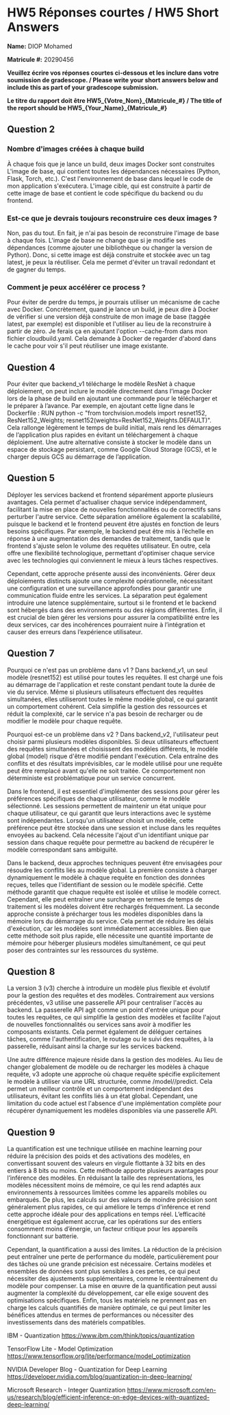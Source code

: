 # HW5 Réponses courtes / HW5 Short Answers


**Name:** DIOP Mohamed

**Matricule \#:** 20290456

**Veuillez écrire vos réponses courtes ci-dessous et les inclure dans votre soumission de gradescope. / Please write your short answers below and include this as part of your gradescope submission.**

**Le titre du rapport doit être HW5_{Votre_Nom}\_{Matricule_\#} / The title of the report should be HW5_{Your_Name}\_{Matricule_\#}**


## Question 2

### Nombre d'images créées à chaque build
À chaque fois que je lance un build, deux images Docker sont construites
L'image de base, qui contient toutes les dépendances nécessaires (Python, Flask, Torch, etc.). C'est l'environnement de base dans lequel le code de mon application s'exécutera.
L'image cible, qui est construite à partir de cette image de base et contient le code spécifique du backend ou du frontend.

### Est-ce que je devrais toujours reconstruire ces deux images ?
Non, pas du tout. En fait, je n'ai pas besoin de reconstruire l'image de base à chaque fois. L'image de base ne change que si je modifie ses dépendances (comme ajouter une bibliothèque ou changer la version de Python). Donc, si cette image est déjà construite et stockée avec un tag latest, je peux la réutiliser. Cela me permet d'éviter un travail redondant et de gagner du temps.

### Comment je peux accélérer ce process ?
Pour éviter de perdre du temps, je pourrais utiliser un mécanisme de cache avec Docker. Concrètement, quand je lance un build, je peux dire à Docker de vérifier si une version déjà construite de mon image de base (taggée latest, par exemple) est disponible et l'utiliser au lieu de la reconstruire à partir de zéro. Je ferais ça en ajoutant l'option --cache-from dans mon fichier cloudbuild.yaml. Cela demande à Docker de regarder d'abord dans le cache pour voir s'il peut réutiliser une image existante.

## Question 4

Pour éviter que backend_v1 télécharge le modèle ResNet à chaque déploiement, on peut inclure le modèle directement dans l’image Docker lors de la phase de build en ajoutant une commande pour le télécharger et le préparer à l’avance. Par exemple, en ajoutant cette ligne dans le Dockerfile : RUN python -c "from torchvision.models import resnet152, ResNet152_Weights; resnet152(weights=ResNet152_Weights.DEFAULT)". Cela rallonge légèrement le temps de build initial, mais rend les démarrages de l’application plus rapides en évitant un téléchargement à chaque déploiement. Une autre alternative consiste à stocker le modèle dans un espace de stockage persistant, comme Google Cloud Storage (GCS), et le charger depuis GCS au démarrage de l’application.

## Question 5

Déployer les services backend et frontend séparément apporte plusieurs avantages. Cela permet d'actualiser chaque service indépendamment, facilitant la mise en place de nouvelles fonctionnalités ou de correctifs sans perturber l'autre service. Cette séparation améliore également la scalabilité, puisque le backend et le frontend peuvent être ajustés en fonction de leurs besoins spécifiques. Par exemple, le backend peut être mis à l’échelle en réponse à une augmentation des demandes de traitement, tandis que le frontend s'ajuste selon le volume des requêtes utilisateur. En outre, cela offre une flexibilité technologique, permettant d'optimiser chaque service avec les technologies qui conviennent le mieux à leurs tâches respectives.

Cependant, cette approche présente aussi des inconvénients. Gérer deux déploiements distincts ajoute une complexité opérationnelle, nécessitant une configuration et une surveillance approfondies pour garantir une communication fluide entre les services. La séparation peut également introduire une latence supplémentaire, surtout si le frontend et le backend sont hébergés dans des environnements ou des régions différentes. Enfin, il est crucial de bien gérer les versions pour assurer la compatibilité entre les deux services, car des incohérences pourraient nuire à l’intégration et causer des erreurs dans l’expérience utilisateur.

## Question 7

Pourquoi ce n'est pas un problème dans v1 ?
Dans backend_v1, un seul modèle (resnet152) est utilisé pour toutes les requêtes. Il est chargé une fois au démarrage de l'application et reste constant pendant toute la durée de vie du service. Même si plusieurs utilisateurs effectuent des requêtes simultanées, elles utiliseront toutes le même modèle global, ce qui garantit un comportement cohérent. Cela simplifie la gestion des ressources et réduit la complexité, car le service n'a pas besoin de recharger ou de modifier le modèle pour chaque requête.

Pourquoi est-ce un problème dans v2 ?
Dans backend_v2, l'utilisateur peut choisir parmi plusieurs modèles disponibles. Si deux utilisateurs effectuent des requêtes simultanées et choisissent des modèles différents, le modèle global (model) risque d'être modifié pendant l'exécution. Cela entraîne des conflits et des résultats imprévisibles, car le modèle utilisé pour une requête peut être remplacé avant qu'elle ne soit traitée. Ce comportement non déterministe est problématique pour un service concurrent.

Dans le frontend, il est essentiel d'implémenter des sessions pour gérer les préférences spécifiques de chaque utilisateur, comme le modèle sélectionné. Les sessions permettent de maintenir un état unique pour chaque utilisateur, ce qui garantit que leurs interactions avec le système sont indépendantes. Lorsqu'un utilisateur choisit un modèle, cette préférence peut être stockée dans une session et incluse dans les requêtes envoyées au backend. Cela nécessite l'ajout d'un identifiant unique par session dans chaque requête pour permettre au backend de récupérer le modèle correspondant sans ambiguïté.

Dans le backend, deux approches techniques peuvent être envisagées pour résoudre les conflits liés au modèle global. La première consiste à charger dynamiquement le modèle à chaque requête en fonction des données reçues, telles que l'identifiant de session ou le modèle spécifié. Cette méthode garantit que chaque requête est isolée et utilise le modèle correct. Cependant, elle peut entraîner une surcharge en termes de temps de traitement si les modèles doivent être rechargés fréquemment. La seconde approche consiste à précharger tous les modèles disponibles dans la mémoire lors du démarrage du service. Cela permet de réduire les délais d'exécution, car les modèles sont immédiatement accessibles. Bien que cette méthode soit plus rapide, elle nécessite une quantité importante de mémoire pour héberger plusieurs modèles simultanément, ce qui peut poser des contraintes sur les ressources du système.

## Question 8

La version 3 (v3) cherche à introduire un modèle plus flexible et évolutif pour la gestion des requêtes et des modèles. Contrairement aux versions précédentes, v3 utilise une passerelle API pour centraliser l'accès au backend. La passerelle API agit comme un point d'entrée unique pour toutes les requêtes, ce qui simplifie la gestion des modèles et facilite l'ajout de nouvelles fonctionnalités ou services sans avoir à modifier les composants existants. Cela permet également de déléguer certaines tâches, comme l'authentification, le routage ou le suivi des requêtes, à la passerelle, réduisant ainsi la charge sur les services backend.

Une autre différence majeure réside dans la gestion des modèles. Au lieu de changer globalement de modèle ou de recharger les modèles à chaque requête, v3 adopte une approche où chaque requête spécifie explicitement le modèle à utiliser via une URL structurée, comme /model/<id>/predict. Cela permet un meilleur contrôle et un comportement indépendant des utilisateurs, évitant les conflits liés à un état global. Cependant, une limitation du code actuel est l'absence d'une implémentation complète pour récupérer dynamiquement les modèles disponibles via une passerelle API.

## Question 9

La quantification est une technique utilisée en machine learning pour réduire la précision des poids et des activations des modèles, en convertissant souvent des valeurs en virgule flottante à 32 bits en des entiers à 8 bits ou moins. Cette méthode apporte plusieurs avantages pour l’inférence des modèles. En réduisant la taille des représentations, les modèles nécessitent moins de mémoire, ce qui les rend adaptés aux environnements à ressources limitées comme les appareils mobiles ou embarqués. De plus, les calculs sur des valeurs de moindre précision sont généralement plus rapides, ce qui améliore le temps d'inférence et rend cette approche idéale pour des applications en temps réel. L’efficacité énergétique est également accrue, car les opérations sur des entiers consomment moins d’énergie, un facteur critique pour les appareils fonctionnant sur batterie.

Cependant, la quantification a aussi des limites. La réduction de la précision peut entraîner une perte de performance du modèle, particulièrement pour des tâches où une grande précision est nécessaire. Certains modèles et ensembles de données sont plus sensibles à ces pertes, ce qui peut nécessiter des ajustements supplémentaires, comme le réentraînement du modèle pour compenser. La mise en œuvre de la quantification peut aussi augmenter la complexité du développement, car elle exige souvent des optimisations spécifiques. Enfin, tous les matériels ne prennent pas en charge les calculs quantifiés de manière optimale, ce qui peut limiter les bénéfices attendus en termes de performances ou nécessiter des investissements dans des matériels compatibles.

IBM - Quantization 
https://www.ibm.com/think/topics/quantization

TensorFlow Lite - Model Optimization
https://www.tensorflow.org/lite/performance/model_optimization

NVIDIA Developer Blog - Quantization for Deep Learning 
https://developer.nvidia.com/blog/quantization-in-deep-learning/

Microsoft Research - Integer Quantization
https://www.microsoft.com/en-us/research/blog/efficient-inference-on-edge-devices-with-quantized-deep-learning/
